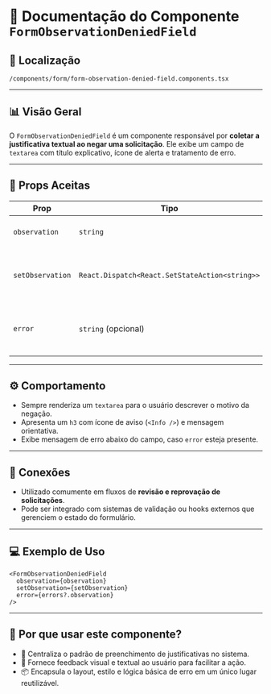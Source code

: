 # 📁 Documentação do Componente `FormObservationDeniedField`

## 📁 Localização
`/components/form/form-observation-denied-field.components.tsx`

---

## 📊 Visão Geral

O `FormObservationDeniedField` é um componente responsável por **coletar a justificativa textual ao negar uma solicitação**. Ele exibe um campo de `textarea` com título explicativo, ícone de alerta e tratamento de erro.

---

## 🧩 Props Aceitas

| Prop           | Tipo                                    | Descrição |
|----------------|------------------------------------------|-----------|
| `observation`  | `string`                                | Texto da observação atual. |
| `setObservation` | `React.Dispatch<React.SetStateAction<string>>` | Função para atualizar o texto da observação. |
| `error`        | `string` (opcional)                     | Mensagem de erro a ser exibida abaixo do campo. |

---

## ⚙️ Comportamento

- Sempre renderiza um `textarea` para o usuário descrever o motivo da negação.
- Apresenta um `h3` com ícone de aviso (`<Info />`) e mensagem orientativa.
- Exibe mensagem de erro abaixo do campo, caso `error` esteja presente.

---

## 🔗 Conexões

- Utilizado comumente em fluxos de **revisão e reprovação de solicitações**.
- Pode ser integrado com sistemas de validação ou hooks externos que gerenciem o estado do formulário.

---

## 💻 Exemplo de Uso

```tsx
<FormObservationDeniedField
  observation={observation}
  setObservation={setObservation}
  error={errors?.observation}
/>
```

---

## 🧠 Por que usar este componente?

- 🧾 Centraliza o padrão de preenchimento de justificativas no sistema.
- 🚦 Fornece feedback visual e textual ao usuário para facilitar a ação.
- 📦 Encapsula o layout, estilo e lógica básica de erro em um único lugar reutilizável.
